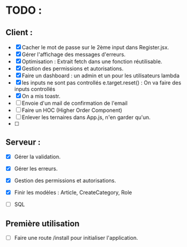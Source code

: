 # TODO :

## Client :
- [x] Cacher le mot de passe sur le 2ème input dans Register.jsx.  
- [x] Gérer l'affichage des messages d'erreurs.  
- [x] Optimisation : Extrait fetch dans une fonction réutilisable.  
- [x] Gestion des permissions et autorisations.  
- [x] Faire un dashboard : un admin et un pour les utilisateurs lambda
- [x] les inputs ne sont pas controllés e.target.reset() : On va faire des inputs controllés  
- [x] On a mis toastr.
- [ ] Envoie d'un mail de confirmation de l'email
- [ ] Faire un HOC (Higher Order Component)
- [ ] Enlever les ternaires dans App.js, n'en garder qu'un.
- [ ] 

## Serveur :
- [x] Gérer la validation.  
- [x] Gérer les erreurs.  
- [x] Gestion des permissions et autorisations.  
- [x] Finir les modèles : Article, CreateCategory, Role  
- [ ] SQL


## Première utilisation
- [ ] Faire une route /install pour initialiser l'application.
